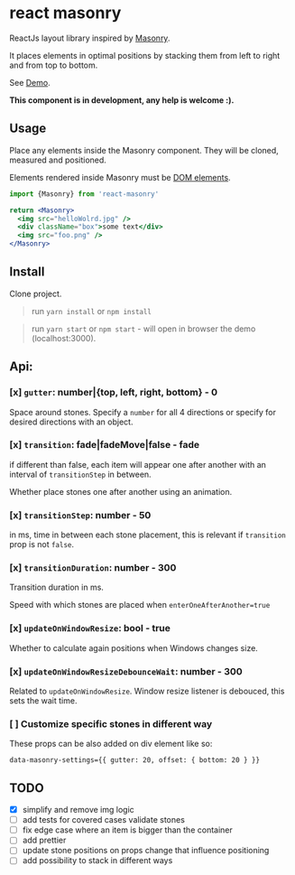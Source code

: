 # react masonry

ReactJs layout library inspired by [Masonry](https://github.com/desandro/masonry).

It places elements in optimal positions by stacking them from left to right and from top to bottom.

See [Demo](https://bogdanpetru.github.io/react-masonry/).


**This component is in development, any help is welcome :).**

## Usage

Place any elements inside the Masonry component. They will be cloned, measured and positioned.

Elements rendered inside Masonry must be [DOM elements](https://facebook.github.io/react/blog/2015/12/18/react-components-elements-and-instances.html#dom-elements).


```jsx
import {Masonry} from 'react-masonry'

return <Masonry>
  <img src="helloWolrd.jpg" />
  <div className="box">some text</div>
  <img src="foo.png" />
</Masonry>
```

## Install

Clone project.

> run `yarn install` or `npm install`

> run `yarn start` or `npm start` - will open in browser the demo (localhost:3000).

## Api:

###  [x] `gutter`: number|{top, left, right, bottom} - 0

Space around stones. Specify a `number` for all 4 directions or specify for desired directions with an object.

### [x] `transition`: fade|fadeMove|false - fade

if different than false, each item will appear one after another with an interval of `transitionStep` in between.

 Whether place stones one after another using an animation.

### [x] `transitionStep`: number - 50
in ms, time in between each stone placement, this is relevant if `transition` prop is not `false`.

### [x] `transitionDuration`: number - 300

 Transition duration in ms.

 Speed with which stones are placed when `enterOneAfterAnother=true`

### [x] `updateOnWindowResize`: bool - true

 Whether to calculate again positions when Windows changes size.

### [x] `updateOnWindowResizeDebounceWait`: number - 300

Related to `updateOnWindowResize`.
Window resize listener is debouced, this sets the wait time.

### [ ] Customize specific stones in different way

 These props can be also added on div element like so:

`data-masonry-settings={{ gutter: 20, offset: { bottom: 20 } }}`


## TODO

- [x] simplify and remove img logic
- [ ] add tests for covered cases validate stones
- [ ] fix edge case where an item is bigger than the container
- [ ] add prettier
- [ ] update stone positions on props change that influence positioning
- [ ] add possibility to stack in different ways
